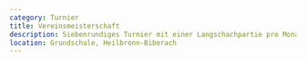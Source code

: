 ```yaml
---
category: Turnier
title: Vereinsmeisterschaft
description: Siebenrundiges Turnier mit einer Langschachpartie pro Monat.
location: Grundschule, Heilbronn-Biberach
---
```

